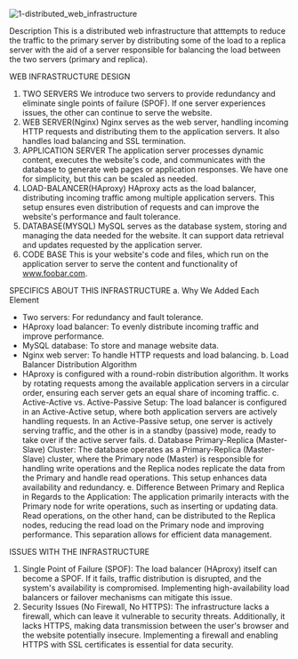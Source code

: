 ![1-distributed_web_infrastructure](https://github.com/Fortunatekio/alx-system_engineering-devops/assets/97586344/d7f97442-3892-4755-971f-4b04488dd225)

Description
This is a distributed web infrastructure that atttempts to reduce the traffic to the primary server by distributing some of the load to a replica server with the aid of a server responsible for balancing the load between the two servers (primary and replica).

WEB INFRASTRUCTURE DESIGN
1. TWO SERVERS
   We introduce two servers to provide redundancy and eliminate single points of failure (SPOF).
If one server experiences issues, the other can continue to serve the website.
2. WEB SERVER(Nginx)
   Nginx serves as the web server, handling incoming HTTP requests and distributing them to the application servers. It also handles load balancing and SSL termination.
3. APPLICATION SERVER
   The application server processes dynamic content, executes the website's code, and communicates with the database to generate web pages or application responses.
   We have one for simplicity, but this can be scaled as needed.
4. LOAD-BALANCER(HAproxy)
   HAproxy acts as the load balancer, distributing incoming traffic among multiple application servers.
   This setup ensures even distribution of requests and can improve the website's performance and fault tolerance.
5. DATABASE(MYSQL)
   MySQL serves as the database system, storing and managing the data needed for the website. It can support data retrieval and updates requested by the application server.
6. CODE BASE
   This is your website's code and files, which run on the application server to serve the content and functionality of www.foobar.com.


SPECIFICS ABOUT THIS INFRASTRUCTURE
a. Why We Added Each Element
  * Two servers: For redundancy and fault tolerance.
  * HAproxy load balancer: To evenly distribute incoming traffic and improve performance.
  * MySQL database: To store and manage website data.
  * Nginx web server: To handle HTTP requests and load balancing.
b. Load Balancer Distribution Algorithm
  * HAproxy is configured with a round-robin distribution algorithm. It works by rotating
requests among the available application servers in a circular order, ensuring each server gets an equal share of incoming traffic.
c. Active-Active vs. Active-Passive Setup:
   The load balancer is configured in an Active-Active setup, where both application servers are actively handling requests.
   In an Active-Passive setup, one server is actively serving traffic, and the other is in a standby (passive) mode, ready to take over if the active server fails.
d. Database Primary-Replica (Master-Slave) Cluster:
   The database operates as a Primary-Replica (Master-Slave) cluster, where the Primary node (Master) is responsible for handling write operations and the Replica nodes
   replicate the data from the Primary and handle read operations. This setup enhances data availability and redundancy.
e. Difference Between Primary and Replica in Regards to the Application:
   The application primarily interacts with the Primary node for write operations, such as inserting or updating data. Read operations, on the other hand,
   can be distributed to the Replica nodes, reducing the read load on the Primary node and improving performance. This separation allows for efficient data management.


ISSUES WITH THE INFRASTRUCTURE
1. Single Point of Failure (SPOF):
   The load balancer (HAproxy) itself can become a SPOF. If it fails, traffic distribution is disrupted, and the system's availability is compromised.
   Implementing high-availability load balancers or failover mechanisms can mitigate this issue.
2. Security Issues (No Firewall, No HTTPS):
   The infrastructure lacks a firewall, which can leave it vulnerable to security threats. Additionally, it lacks HTTPS, making data transmission between the user's browser and the website potentially insecure. Implementing a firewall and enabling HTTPS with SSL certificates is essential for data security.

